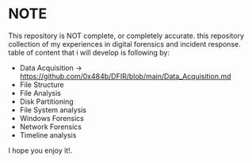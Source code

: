 # NOTE
This repository is NOT complete, or completely accurate. this repository collection of my experiences in digital forensics and incident response. table of content that i will develop is following by:
- Data Acquisition -> https://github.com/0x484b/DFIR/blob/main/Data_Acquisition.md
- File Structure
- File Analysis
- Disk Partitioning
- File System analysis
- Windows Forensics
- Network Forensics
- Timeline analysis

I hope you enjoy it!.

